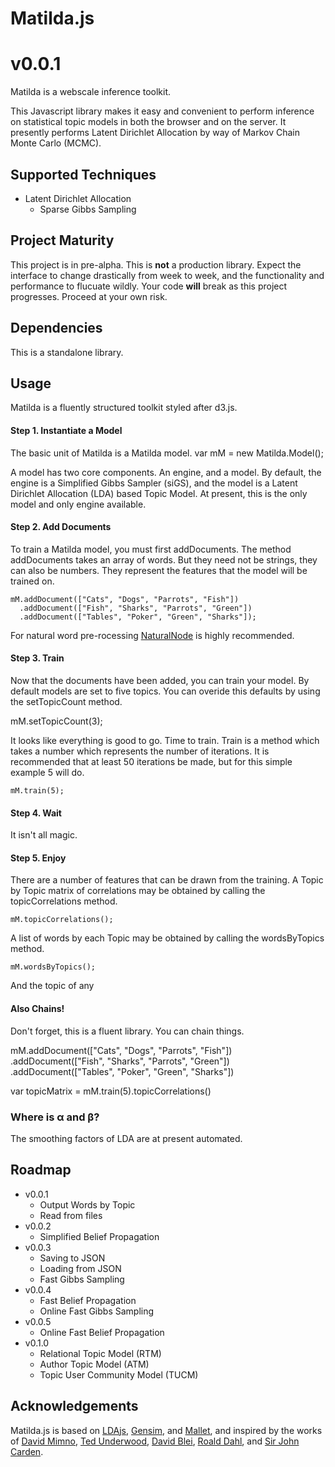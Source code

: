 # Matilda.js
v0.0.1
=======


Matilda is a webscale inference toolkit. 

This Javascript library makes it easy and convenient to perform inference on statistical topic models in both the browser and on the server. 
It presently performs Latent Dirichlet Allocation by way of Markov Chain Monte Carlo (MCMC).

## Supported Techniques
* Latent Dirichlet Allocation
  - Sparse Gibbs Sampling

## Project Maturity
This project is in pre-alpha. 
This is __not__ a production library. 
Expect the interface to change drastically from week to week, and the functionality and performance to flucuate wildly. 
Your code __will__ break as this project progresses. 
Proceed at your own risk.

## Dependencies
This is a standalone library. 

## Usage

Matilda is a fluently structured toolkit styled after d3.js. 

#### Step 1. Instantiate a Model
The basic unit of Matilda is a Matilda model.
    var mM = new Matilda.Model();

A model has two core components. An engine, and a model. 
By default, the engine is a Simplified Gibbs Sampler (siGS), and the model is a Latent Dirichlet Allocation (LDA) based Topic Model. 
At present, this is the only model and only engine available.

#### Step 2. Add Documents

To train a Matilda model, you must first addDocuments. 
The method addDocuments takes an array of words.
But they need not be strings, they can also be numbers.
They represent the features that the model will be trained on.

    mM.addDocument(["Cats", "Dogs", "Parrots", "Fish"]) 
      .addDocument(["Fish", "Sharks", "Parrots", "Green"])
      .addDocument(["Tables", "Poker", "Green", "Sharks"]);

For natural word pre-rocessing [NaturalNode](https://github.com/NaturalNode/natural) is highly recommended.

#### Step 3. Train

Now that the documents have been added, you can train your model.
By default models are set to five topics.
You can overide this defaults by using the setTopicCount method.

  mM.setTopicCount(3);

It looks like everything is good to go. 
Time to train.
Train is a method which takes a number which represents the number of iterations.
It is recommended that at least 50 iterations be made, but for this simple example 5 will do.

    mM.train(5);

#### Step 4. Wait

It isn't all magic.

#### Step 5. Enjoy

There are a number of features that can be drawn from the training.
A Topic by Topic matrix of correlations may be obtained by calling the topicCorrelations method. 

    mM.topicCorrelations();

A list of words by each Topic may be obtained by calling the wordsByTopics method.

    mM.wordsByTopics();

And the topic of any 

#### Also Chains!
Don't forget, this is a fluent library. You can chain things.

  mM.addDocument(["Cats", "Dogs", "Parrots", "Fish"]) 
    .addDocument(["Fish", "Sharks", "Parrots", "Green"])
    .addDocument(["Tables", "Poker", "Green", "Sharks"])
  
  var topicMatrix = mM.train(5).topicCorrelations()

### Where is α and β?

The smoothing factors of LDA are at present automated.

## Roadmap
* v0.0.1
  - Output Words by Topic
  - Read from files
* v0.0.2
  - Simplified Belief Propagation
* v0.0.3
  - Saving to JSON
  - Loading from JSON
  - Fast Gibbs Sampling
* v0.0.4
  - Fast Belief Propagation
  - Online Fast Gibbs Sampling
* v0.0.5
  - Online Fast Belief Propagation
* v0.1.0
  - Relational Topic Model (RTM)
  - Author Topic Model (ATM)
  - Topic User Community Model (TUCM)

## Acknowledgements
Matilda.js is based on [LDAjs](https://github.com/mimno/jsLDA), [Gensim](http://radimrehurek.com/gensim/), and [Mallet](http://mallet.cs.umass.edu/), and inspired by the works of [David Mimno](http://www.cs.princeton.edu/~mimno/), [Ted Underwood](http://tedunderwood.com/), [David Blei](http://www.cs.princeton.edu/~blei/), [Roald Dahl](http://www.roalddahl.com/), and [Sir John Carden](http://www.tankmuseum.org/ixbin/indexplus?_IXSS_=_IXMENU_%3dVehicles%26ALL%3dmatilda%26_IXACTION_%3dsummary%26%252asform%3d%252fsearch_form%252fbovtm_combined%26_IXSESSION_%3d3N23FDeXD_4%26TYPE%3darticle%26_IXFPFX_%3dtemplates%252fsummary%252f&_IXFIRST_=12&_IXSPFX_=templates/full/tvod/t&_IXMAXHITS_=1&submit-button=summary&_IXSESSION_=3N23FDeXD_4&_IXMENU_=Vehicles).
